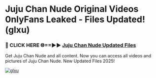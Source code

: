# Juju Chan Nude Original Videos 0nlyFans Leaked - Files Updated! (glxu)

<h3>🔴 CLICK HERE 🌐==►► <a href="https://tinyurl.com/5h6xmrr3" rel="nofollow">Juju Chan Nude Updated Files</a></h3>

Get Juju Chan Nude and all content. Now you can access all videos and pictures of Juju Chan Nude. New Updated Files 2025!

[![glxu](https://i.imgur.com/KVD873Z.gif)](https://tinyurl.com/5h6xmrr3)
